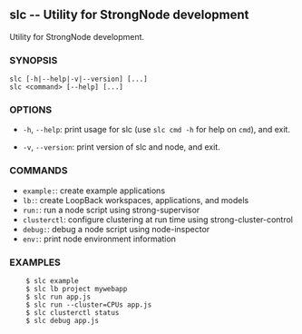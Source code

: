## slc -- Utility for StrongNode development

Utility for StrongNode development.

### SYNOPSIS

    slc [-h|--help|-v|--version] [...]
    slc <command> [--help] [...]

### OPTIONS

* `-h`, `--help`:
  print usage for slc (use `slc cmd -h` for help on `cmd`), and exit.

* `-v`, `--version`:
  print version of slc and node, and exit.

### COMMANDS

* `example:`:
  create example applications
* `lb:`:
  create LoopBack workspaces, applications, and models
* `run:`:
  run a node script using strong-supervisor
* `clusterctl`:
  configure clustering at run time using strong-cluster-control
* `debug:`:
  debug a node script using node-inspector
* `env:`:
  print node environment information

### EXAMPLES

        $ slc example
        $ slc lb project mywebapp
        $ slc run app.js
        $ slc run --cluster=CPUs app.js
        $ slc clusterctl status
        $ slc debug app.js
